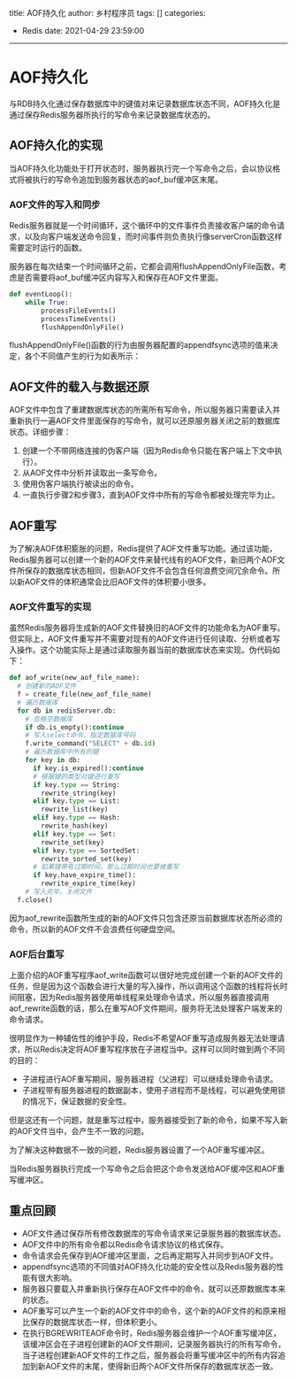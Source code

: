 title: AOF持久化
author: 乡村程序员
tags: []
categories:
  - Redis
date: 2021-04-29 23:59:00
---
# AOF持久化

与RDB持久化通过保存数据库中的键值对来记录数据库状态不同，AOF持久化是通过保存Redis服务器所执行的写命令来记录数据库状态的。

## AOF持久化的实现

当AOF持久化功能处于打开状态时，服务器执行完一个写命令之后，会以协议格式将被执行的写命令追加到服务器状态的aof_buf缓冲区末尾。

### AOF文件的写入和同步

Redis服务器就是一个时间循环，这个循环中的文件事件负责接收客户端的命令请求，以及向客户端发送命令回复，而时间事件则负责执行像serverCron函数这样需要定时运行的函数。

服务器在每次结束一个时间循环之前，它都会调用flushAppendOnlyFile函数，考虑是否需要将aof_buf缓冲区内容写入和保存在AOF文件里面。

```python
def eventLoop():
	while True:
		processFileEvents()
		processTimeEvents()
		flushAppendOnlyFile()
```

flushAppendOnlyFile()函数的行为由服务器配置的appendfsync选项的值来决定，各个不同值产生的行为如表所示：

## AOF文件的载入与数据还原

AOF文件中包含了重建数据库状态的所需所有写命令，所以服务器只需要读入并重新执行一遍AOF文件里面保存的写命令，就可以还原服务器关闭之前的数据库状态。详细步骤：

1. 创建一个不带网络连接的伪客户端（因为Redis命令只能在客户端上下文中执行）。
2. 从AOF文件中分析并读取出一条写命令。
3. 使用伪客户端执行被读出的命令。
4. 一直执行步骤2和步骤3，直到AOF文件中所有的写命令都被处理完毕为止。

## AOF重写

为了解决AOF体积膨胀的问题，Redis提供了AOF文件重写功能。通过该功能，Redis服务器可以创建一个新的AOF文件来替代线有的AOF文件，新旧两个AOF文件所保存的数据库状态相同，但新AOF文件不会包含任何浪费空间冗余命令。所以新AOF文件的体积通常会比旧AOF文件的体积要小很多。

### AOF文件重写的实现

虽然Redis服务器将生成新的AOF文件替换旧的AOF文件的功能命名为AOF重写。但实际上，AOF文件重写并不需要对现有的AOF文件进行任何读取、分析或者写入操作。这个功能实际上是通过读取服务器当前的数据库状态来实现。伪代码如下：

```python
def aof_write(new_aof_file_name):
  # 创建新的AOF文件
  f = create_file(new_aof_file_name)
  # 遍历数据库
  for db in redisServer.db:
    # 忽略空数据库
    if db.is_empty():continue
    # 写入select命令，指定数据库号码
    f.write_command("SELECT" + db.id)
    # 遍历数据库中所有的键
   	for key in db:
      if key.is_expired():continue
      # 根据键的类型对键进行重写
      if key.type == String:
        rewrite_string(key)
      elif key.type == List:
        rewrite_list(key)
      elif key.type == Hash:
        rewrite_hash(key)
      elif key.type == Set:
        rewrite_set(key)
      elif key.type == SortedSet:
        rewrite_sorted_set(key)
      # 如果键带有过期时间，那么过期时间也要被重写
      if key.have_expire_time():
        rewrite_expire_time(key)
 	# 写入完毕，关闭文件
  f.close()
```

因为aof_rewrite函数所生成的新的AOF文件只包含还原当前数据库状态所必须的命令，所以新的AOF文件不会浪费任何硬盘空间。

### AOF后台重写

上面介绍的AOF重写程序aof_write函数可以很好地完成创建一个新的AOF文件的任务，但是因为这个函数会进行大量的写入操作，所以调用这个函数的线程将长时间阻塞，因为Redis服务器使用单线程来处理命令请求，所以服务器直接调用aof_rewrite函数的话，那么在重写AOF文件期间，服务将无法处理客户端发来的命令请求。

很明显作为一种辅佐性的维护手段，Redis不希望AOF重写造成服务器无法处理请求，所以Redis决定将AOF重写程序放在子进程当中。这样可以同时做到两个不同的目的：

- 子进程进行AOF重写期间，服务器进程（父进程）可以继续处理命令请求。
- 子进程带有服务器进程的数据副本，使用子进程而不是线程，可以避免使用锁的情况下，保证数据的安全性。

但是这还有一个问题，就是重写过程中，服务器接受到了新的命令，如果不写入新的AOF文件当中，会产生不一致的问题。

为了解决这种数据不一致的问题，Redis服务器设置了一个AOF重写缓冲区。

当Redis服务器执行完成一个写命令之后会把这个命令发送给AOF缓冲区和AOF重写缓冲区。

## 重点回顾

- AOF文件通过保存所有修改数据库的写命令请求来记录服务器的数据库状态。
- AOF文件中的所有命令都以Redis命令请求协议的格式保存。
- 命令请求会先保存到AOF缓冲区里面，之后再定期写入并同步到AOF文件。
- appendfsync选项的不同值对AOF持久化功能的安全性以及Redis服务器的性能有很大影响。
- 服务器只要载入并重新执行保存在AOF文件中的命令，就可以还原数据库本来的状态。
- AOF重写可以产生一个新的AOF文件中的命令，这个新的AOF文件的和原来相比保存的数据库状态一样，但体积更小。
- 在执行BGREWRITEAOF命令时，Redis服务器会维护一个AOF重写缓冲区，该缓冲区会在子进程创建新的AOF文件期间，记录服务器执行的所有写命令，当子进程创建新AOF文件的工作之后，服务器会将重写缓冲区中的所有内容追加到新AOF文件的末尾，使得新旧两个AOF文件所保存的数据库状态一致。

